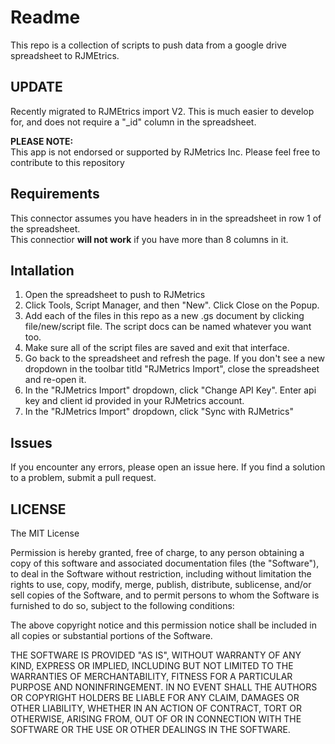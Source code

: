 # Readme #
This repo is a collection of scripts to push data from a google drive spreadsheet to RJMEtrics.

## UPDATE ##
Recently migrated to RJMEtrics import V2. This is much easier to develop for, and does not require a "_id" column in the spreadsheet.

**PLEASE NOTE:**  
This app is not endorsed or supported by RJMetrics Inc. Please feel free to contribute to this repository 

## Requirements ##
This connector assumes you have headers in in the spreadsheet in row 1 of the spreadsheet.  
This connectior __will not work__ if you have more than 8 columns in it.

## Intallation ##

1. Open the spreadsheet to push to RJMetrics
2. Click Tools, Script Manager, and then "New". Click Close on the Popup.
3. Add each of the files in this repo as a new .gs document by clicking file/new/script file. The script docs can be named whatever you want too.
4. Make sure all of the script files are saved and exit that interface.
5. Go back to the spreadsheet and refresh the page. If you don't see a new dropdown in the toolbar titld "RJMetrics Import", close the spreadsheet and re-open it.
6. In the "RJMetrics Import" dropdown, click "Change API Key". Enter api key and client id provided in your RJMetrics account.
7. In the "RJMetrics Import" dropdown, click "Sync with RJMetrics"

## Issues ##

If you encounter any errors, please open an issue here. 
If you find a solution to a problem, submit a pull request.

## LICENSE ##

The MIT License

Permission is hereby granted, free of charge, to any person obtaining
a copy of this software and associated documentation files (the
"Software"), to deal in the Software without restriction, including
without limitation the rights to use, copy, modify, merge, publish,
distribute, sublicense, and/or sell copies of the Software, and to
permit persons to whom the Software is furnished to do so, subject to
the following conditions:

The above copyright notice and this permission notice shall be
included in all copies or substantial portions of the Software.

THE SOFTWARE IS PROVIDED "AS IS", WITHOUT WARRANTY OF ANY KIND,
EXPRESS OR IMPLIED, INCLUDING BUT NOT LIMITED TO THE WARRANTIES OF
MERCHANTABILITY, FITNESS FOR A PARTICULAR PURPOSE AND
NONINFRINGEMENT. IN NO EVENT SHALL THE AUTHORS OR COPYRIGHT HOLDERS BE
LIABLE FOR ANY CLAIM, DAMAGES OR OTHER LIABILITY, WHETHER IN AN ACTION
OF CONTRACT, TORT OR OTHERWISE, ARISING FROM, OUT OF OR IN CONNECTION
WITH THE SOFTWARE OR THE USE OR OTHER DEALINGS IN THE SOFTWARE.
